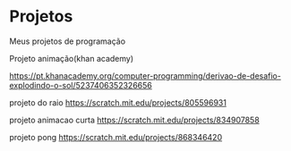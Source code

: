 # Projetos
Meus projetos de programação 

Projeto animação(khan academy)

https://pt.khanacademy.org/computer-programming/derivao-de-desafio-explodindo-o-sol/5237406352326656


projeto do raio
https://scratch.mit.edu/projects/805596931


projeto animacao curta
https://scratch.mit.edu/projects/834907858


projeto pong
https://scratch.mit.edu/projects/868346420
